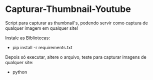 # Capturar-Thumbnail-Youtube
Script para capturar as thumbnail's, podendo servir como captura de qualquer imagem em qualquer site!


Instale as Bibliotecas:

- pip install -r requirements.txt



Depois só executar, altere o arquivo, teste para capturar imagens de qualquer site:

- python 
